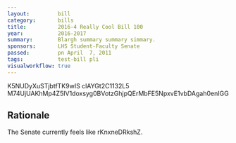 ```yaml
---
layout:         bill
category:       bills
title:          2016-4 Really Cool Bill 100
year:           2016-2017
summary:        Blargh summary summary simmary.
sponsors:       LHS Student-Faculty Senate
passed:         pn April  7, 2011
tags:           test-bill pli
visualworkflow: true
---
```



K5NUDyXuSTjbtfTK9wIS clAYGt2C1132L5 M74UjUAKhMp4Z5IV1doxsyg0BVotzGhjpQErMbFE5NpxvE1vbDAgah0enIGG 




Rationale
---------
The Senate currently feels like rKnxneDRkshZ.
